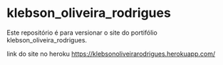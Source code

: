 # klebson_oliveira_rodrigues
 Este repositório é para versionar o site do portifólio klebson_oliveira_rodrigues.
 
 link do site no heroku https://klebsonoliveirarodrigues.herokuapp.com/
